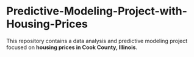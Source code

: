 # Predictive-Modeling-Project-with-Housing-Prices
This repository contains a data analysis and predictive modeling project focused on **housing prices in Cook County, Illinois**. 
